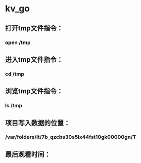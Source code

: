 # kv_go
## 打开tmp文件指令：
### open /tmp

## 进入tmp文件指令：
### cd /tmp

## 浏览tmp文件指令：
### ls /tmp

## 项目写入数据的位置：
### /var/folders/lt/7b_qzcbs30s5lx44fst10gk00000gn/T

## 最后观看时间：
